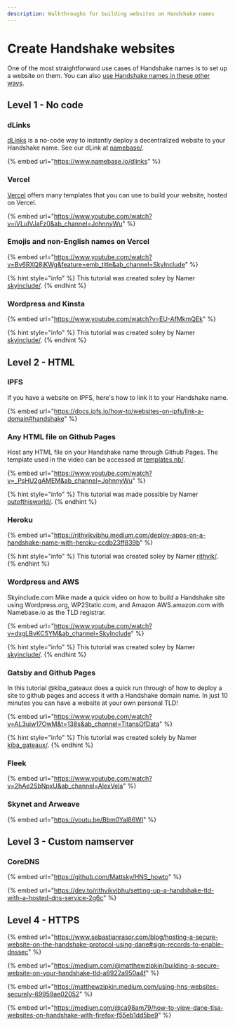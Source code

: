 ```yaml
---
description: Walkthroughs for building websites on Handshake names
---
```


# Create Handshake websites

One of the most straightforward use cases of Handshake names is to set up a website on them. You can also [use Handshake names in these other ways](how-to-use-handshake-names.md).

## Level 1 - No code

### dLinks

[dLinks](https://namebase.io/dlinks) is a no-code way to instantly deploy a decentralized website to your Handshake name. See our dLink at [namebase/](https://namebase.hns.to).

{% embed url="https://www.namebase.io/dlinks" %}

### Vercel

[Vercel](https://vercel.com) offers many templates that you can use to build your website, hosted on Vercel.

{% embed url="https://www.youtube.com/watch?v=iVLuIVJaFz0&ab_channel=JohnnyWu" %}

### Emojis and non-English names on Vercel

{% embed url="https://www.youtube.com/watch?v=Bv6RXQ8jKWg&feature=emb_title&ab_channel=SkyInclude" %}

{% hint style="info" %}
This tutorial was created soley by Namer [skyinclude/](https://hns.to/skyinclude/).
{% endhint %}

### Wordpress and Kinsta

{% embed url="https://www.youtube.com/watch?v=EU-AfMkmQEk" %}

{% hint style="info" %}
This tutorial was created soley by Namer [skyinclude/](https://hns.to/skyinclude/).
{% endhint %}

## Level 2 - HTML

### IPFS

If you have a website on IPFS, here's how to link it to your Handshake name.

{% embed url="https://docs.ipfs.io/how-to/websites-on-ipfs/link-a-domain#handshake" %}

### Any HTML file on Github Pages

Host any HTML file on your Handshake name through Github Pages. The template used in the video can be accessed at [templates.nb/](https://hns.to/templates.nb/).

{% embed url="https://www.youtube.com/watch?v=_PsHU2gAMEM&ab_channel=JohnnyWu" %}

{% hint style="info" %}
This tutorial was made possible by Namer [outofthisworld/](https://hns.to/outofthisworld/).
{% endhint %}

### Heroku

{% embed url="https://rithvikvibhu.medium.com/deploy-apps-on-a-handshake-name-with-heroku-ccdb23ff839b" %}

{% hint style="info" %}
This tutorial was created soley by Namer [rithvik/](https://hns.to/rithvik/).
{% endhint %}

### Wordpress and AWS

Skyinclude.com Mike made a quick video on how to build a Handshake site using Wordpress.org, WP2Static.com, and Amazon AWS.amazon.com with Namebase.io as the TLD registrar.

{% embed url="https://www.youtube.com/watch?v=dxgLBvKC5YM&ab_channel=SkyInclude" %}

{% hint style="info" %}
This tutorial was created soley by Namer [skyinclude/](https://hns.to/skyinclude/).
{% endhint %}

### Gatsby and Github Pages

In this tutorial @kiba\_gateaux does a quick run through of how to deploy a site to github pages and access it with a Handshake domain name. In just 10 minutes you can have a website at your own personal TLD!

{% embed url="https://www.youtube.com/watch?v=AL3uiw17OwM&t=138s&ab_channel=TitansOfData" %}

{% hint style="info" %}
This tutorial was created solely by Namer [kiba\_gateaux/](https://hns.to/kiba\_gateaux/).
{% endhint %}

### Fleek

{% embed url="https://www.youtube.com/watch?v=2hAe2SbNpxU&ab_channel=AlexVela" %}

### Skynet and Arweave

{% embed url="https://youtu.be/Bbm0Yal86WI" %}

## Level 3 - Custom namserver

### CoreDNS

{% embed url="https://github.com/Mattsky/HNS_howto" %}

{% embed url="https://dev.to/rithvikvibhu/setting-up-a-handshake-tld-with-a-hosted-dns-service-2g6c" %}

## Level 4 - HTTPS

{% embed url="https://www.sebastianrasor.com/blog/hosting-a-secure-website-on-the-handshake-protocol-using-dane#sign-records-to-enable-dnssec" %}

{% embed url="https://medium.com/@matthewzipkin/building-a-secure-website-on-your-handshake-tld-a8922a950a4f" %}

{% embed url="https://matthewzipkin.medium.com/using-hns-websites-securely-69959ae02052" %}

{% embed url="https://medium.com/@ca98am79/how-to-view-dane-tlsa-websites-on-handshake-with-firefox-f55eb1dd5be9" %}

